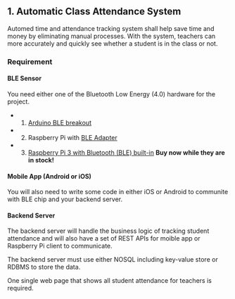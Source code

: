 ## 1. Automatic Class Attendance System

Automed time and attendance tracking system shall help save time and money by eliminating manual processes. With the system, teachers can more accurately and quickly see whether a student is in the class or not.

### Requirement

#### BLE Sensor
You need either one of the Bluetooth Low Energy (4.0) hardware for the project.
* 1. [Arduino BLE breakout](https://www.sparkfun.com/products/13632?_ga=1.256235395.9077466.1434957323)
* 2. Raspberry Pi with [BLE Adapter](  http://www.robotshop.com/en/bluetooth-40-console-adapter-raspberry-pi.html?gclid=Cj0KEQiAsP-2BRCFl4Lb2NTJttEBEiQAmj2tbR9CikBAc2FQlFk-BsD0JPNmiN_3svT176ZqvARI2eQaAi_G8P8HAQ)
* 3. [Raspberry Pi 3 with Bluetooth (BLE) built-in](https://www.adafruit.com/products/3055) **Buy now while they are in stock!**


#### Mobile App (Android or iOS)
You will also need to write some code in either iOS or Android to communite with BLE chip and your backend server.

#### Backend Server
The backend server will handle the business logic of tracking student attendance and will also have a set of REST APIs for moible app or Raspberry Pi client to communicate.

The backend server must use either NOSQL including key-value store or RDBMS to store the data.

One single web page that shows all student attendance for teachers is required.



